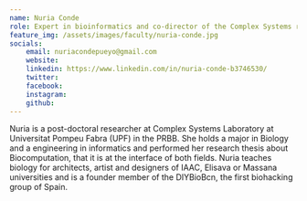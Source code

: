 ```yaml
---
name: Nuria Conde
role: Expert in bioinformatics and co-director of the Complex Systems research group at Universitat Pompeu Fabra
feature_img: /assets/images/faculty/nuria-conde.jpg
socials:
    email: nuriacondepueyo@gmail.com
    website:
    linkedin: https://www.linkedin.com/in/nuria-conde-b3746530/
    twitter:
    facebook:
    instagram:
    github:
---
```


Nuria is a post-doctoral researcher at Complex Systems Laboratory at Universitat Pompeu Fabra (UPF) in the PRBB. She holds a major in Biology and a engineering in informatics and performed her research thesis about Biocomputation, that it is at the interface of both fields. Nuria  teaches biology for architects, artist and designers of IAAC, Elisava or Massana universities and is a founder member of the DIYBioBcn, the first biohacking group of Spain.